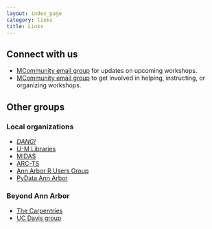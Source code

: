 ```yaml
---
layout: index_page
category: links
title: Links
---
```


## Connect with us

* [MCommunity email group](https://mcommunity.umich.edu/#group:Software%20Carpentry%20Updates) for updates on upcoming workshops.
* [MCommunity email group](https://mcommunity.umich.edu/#group:UM%20Software%20Carpentry) to get involved in helping, instructing, or organizing workshops.

## Other groups

### Local organizations
* [_DANG!_](https://um-dang.github.io/)
* [U-M Libraries](https://www.lib.umich.edu/)
* [MIDAS](https://midas.umich.edu/)
* [ARC-TS](https://arc-ts.umich.edu/)
* [Ann Arbor R Users Group](https://annarborrusergroup.github.io/)
* [PyData Ann Arbor](https://pydataannarbor.github.io/)

### Beyond Ann Arbor
* [The Carpentries](https://carpentries.org/)
* [UC Davis group](http://dsi.ucdavis.edu/tag/carpentry.html)
